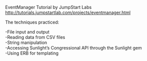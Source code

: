 EventManager Tutorial by JumpStart Labs http://tutorials.jumpstartlab.com/projects/eventmanager.html

The techniques practiced:


-File input and output <br />
-Reading data from CSV files <br />
-String manipulation <br />
-Accessing Sunlight’s Congressional API through the Sunlight gem <br />
-Using ERB for templating <br />


